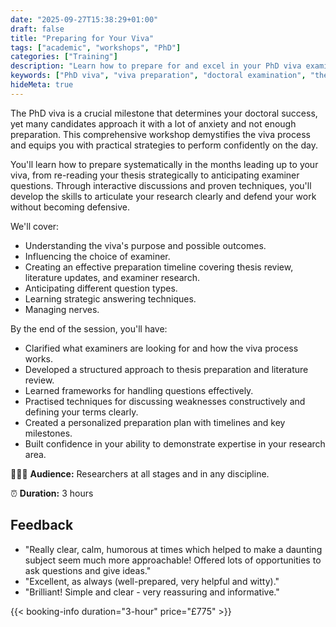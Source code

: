 ```yaml
---
date: "2025-09-27T15:38:29+01:00"
draft: false
title: "Preparing for Your Viva"
tags: ["academic", "workshops", "PhD"]
categories: ["Training"] 
description: "Learn how to prepare for and excel in your PhD viva examination. This comprehensive workshop covers strategic preparation, question handling techniques, examiner selection, and confidence-building strategies for doctoral candidates."
keywords: ["PhD viva", "viva preparation", "doctoral examination", "thesis defense", "PhD examination", "viva voce", "doctoral viva", "PhD defense", "examiner questions", "thesis examination", "doctoral milestone", "PhD completion", "viva anxiety", "doctoral success", "PhD workshop"]
hideMeta: true
---
```


The PhD viva is a crucial milestone that determines your doctoral success, yet many candidates approach it with a lot of anxiety and not enough preparation. This comprehensive workshop demystifies the viva process and equips you with practical strategies to perform confidently on the day.

You'll learn how to prepare systematically in the months leading up to your viva, from re-reading your thesis strategically to anticipating examiner questions. Through interactive discussions and proven techniques, you'll develop the skills to articulate your research clearly and defend your work without becoming defensive.

We'll cover:

- Understanding the viva's purpose and possible outcomes.
- Influencing the choice of examiner.
- Creating an effective preparation timeline covering thesis review, literature updates, and examiner research.
- Anticipating different question types.
- Learning strategic answering techniques.
- Managing nerves.

By the end of the session, you'll have:

- Clarified what examiners are looking for and how the viva process works.
- Developed a structured approach to thesis preparation and literature review.
- Learned frameworks for handling questions effectively.
- Practised techniques for discussing weaknesses constructively and defining your terms clearly.
- Created a personalized preparation plan with timelines and key milestones.
- Built confidence in your ability to demonstrate expertise in your research area.

👩🏽‍🎓 **Audience:** Researchers at all stages and in any discipline.

⏰ **Duration:** 3 hours

## Feedback

- "Really clear, calm, humorous at times which helped to make a daunting subject seem much more approachable! Offered lots of opportunities to ask questions and give ideas."
- "Excellent, as always (well-prepared, very helpful and witty)."
- "Brilliant! Simple and clear - very reassuring and informative."

{{< booking-info duration="3-hour" price="£775" >}}